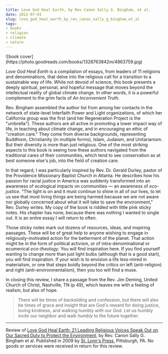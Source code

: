 ```yaml
---
title: Love God Heal Earth, by Rev Canon Sally G. Bingham, et al.
date: 2012-07-01
slug: love_god_heal_earth_by_rev_canon_sally_g_bingham_et_al
tags:
- books
- religion
- climate
- nature
---
```


<div class="rightImage">
![book cover](https://photo.goodreads.com/books/1328763842m/4863759.jpg)
</div>

_Love God Heal Earth_ is a compilation of essays, from leaders of 11 religions
and denominations, that delve into the religious call for a transition to a
sustainable way of life. While not devoid of science, this  book presents a
deeply spiritual, personal, and hopeful message that moves beyond the
intellectual reality of global climate change. In other words, it is a powerful
complement to the grim facts of _An Inconvenient Truth_.

<!-- truncate -->

Rev. Bingham assembled the author list from among her contacts in the network of
state-level Interfaith Power and Light organizations, of which her California
group was the first (and her Regeneration Project is the "umbrella"). These
authors are all active in promoting a lower impact way of life, in teaching
about climate change, and in encouraging an ethic of "creation care." They come
from diverse backgrounds, representing Buddhism, Christianity (in multiple
forms), Islam, Judaism, and Unitarianism. But their diversity is more than just
religious. One of the most striking aspects to this book is seeing how these
authors navigated from the traditional cares of their communities, which tend to
see conservation as at best someone else's job, into the field of creation care.

In that regard, I was particularly inspired by Rev. Dr. Gerald Durley, pastor of
the Providence Missionary Baptist Church in Atlanta. He describes how his
passion for racial justice in America was suddenly transformed into an awareness
of ecological impacts on communities &mdash; an awareness of _eco-justice_. "The
light is on and it must continue to shine in all of our lives, to let us see
that most living things are being harmed because we are not aware nor globally
concerned about what it will take to save the environment," Rev. Durley writes.
My copy of the book is riddled with little pink sticky notes. His chapter has
none, because there was nothing I wanted to single out. It is an entire essay I
will return to often.

Those sticky notes mark out dozens of resources, ideas, and inspiring passages.
These will be of great help to anyone wishing to engage in religiously-motivated
action for the betterment of the planet. That action might be in the form of
political activism, or of intra-denominational or ecumenical _eco-theology_. You
will find inspiration here. If you find yourself wanting to change more than
just light bulbs (although that is a good start), you will find inspiration. If
your wish is to envision a life less-mired in materialism, or one that steps
boldly beyond the critics on left (anti-religion) and right
(anti-environmentalism), then you too will find a muse.

In closing this review, I share a passage from the Rev. Jim Deming, United
Church of Christ, Nashville, TN (p 49), which leaves me with a feeling of
realism, but also of hope.

> There will be times of backsliding and confession, but there will also be
> times of grace and insight that are God's reward for doing justice, loving
> kindness, and walking humbly _with_ our God. Let us humbly _invite_ our
> neighbor and walk _humbly_ to the future together.

---

Review of [Love God
Heal Earth: 21 Leading Religious Voices Speak Out on Our Sacred Duty to Protect
the Environment](https://www.goodreads.com/book/show/4863759-love-god-heal-earth), by Rev. Canon Sally G. Bingham et al. Published in 2009 by
[St. Lynn's Press](https://www.stlynnspress.com), Pittsburgh, PA. No
goods or services were received in return for this review.
